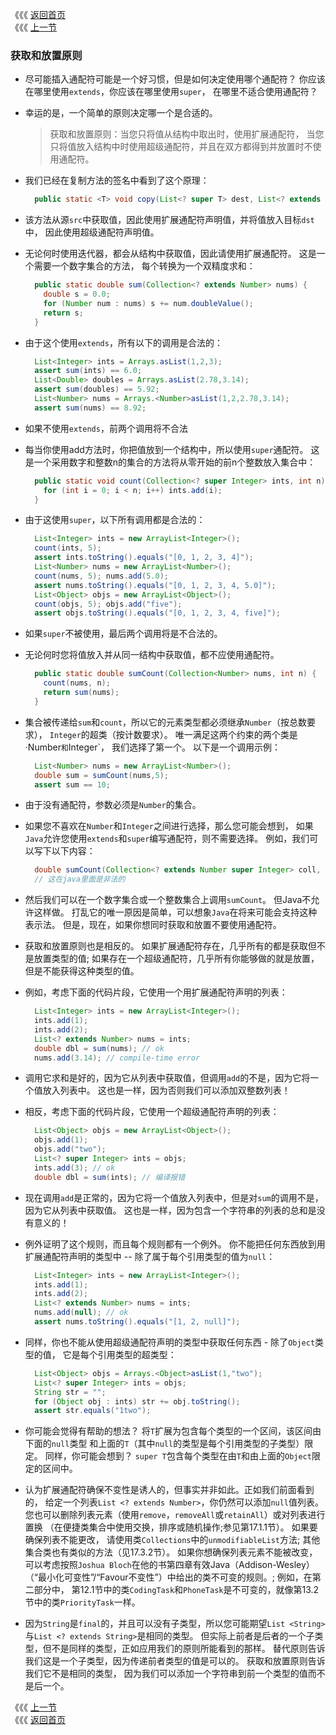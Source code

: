 《《《 [返回首页](../README.md)   <br/>
《《《 [上一节](03_Wildcards_with_super.md)

### 获取和放置原则

- 尽可能插入通配符可能是一个好习惯，但是如何决定使用哪个通配符？ 你应该在哪里使用`extends`，你应该在哪里使用`super`，
在哪里不适合使用通配符？

- 幸运的是，一个简单的原则决定哪一个是合适的。

  > 获取和放置原则：当您只将值从结构中取出时，使用扩展通配符，
  当您只将值放入结构中时使用超级通配符，并且在双方都得到并放置时不使用通配符。

- 我们已经在复制方法的签名中看到了这个原理：
  
  ```java
    public static <T> void copy(List<? super T> dest, List<? extends T> src)
  ``` 
- 该方法从源`src`中获取值，因此使用扩展通配符声明值，并将值放入目标`dst`中，
因此使用超级通配符声明值。 

- 无论何时使用迭代器，都会从结构中获取值，因此请使用扩展通配符。 这是一个需要一个数字集合的方法，
每个转换为一个双精度求和：  

  ```java
    public static double sum(Collection<? extends Number> nums) {
      double s = 0.0;
      for (Number num : nums) s += num.doubleValue();
      return s;
    }
  ```
  
- 由于这个使用`extends`，所有以下的调用是合法的：
  
  ```java
    List<Integer> ints = Arrays.asList(1,2,3);
    assert sum(ints) == 6.0;
    List<Double> doubles = Arrays.asList(2.78,3.14);
    assert sum(doubles) == 5.92;
    List<Number> nums = Arrays.<Number>asList(1,2,2.78,3.14);
    assert sum(nums) == 8.92;
  ```
  
- 如果不使用`extends`，前两个调用将不合法
  
- 每当你使用add方法时，你把值放到一个结构中，所以使用`super`通配符。 
这是一个采用数字和整数n的集合的方法将从零开始的前n个整数放入集合中：

  ```java
    public static void count(Collection<? super Integer> ints, int n) {
      for (int i = 0; i < n; i++) ints.add(i);
    }
  ```

- 由于这使用`super`，以下所有调用都是合法的：

  ```java
    List<Integer> ints = new ArrayList<Integer>();
    count(ints, 5);
    assert ints.toString().equals("[0, 1, 2, 3, 4]");
    List<Number> nums = new ArrayList<Number>();
    count(nums, 5); nums.add(5.0);
    assert nums.toString().equals("[0, 1, 2, 3, 4, 5.0]");
    List<Object> objs = new ArrayList<Object>();
    count(objs, 5); objs.add("five");
    assert objs.toString().equals("[0, 1, 2, 3, 4, five]");
  ```

- 如果`super`不被使用，最后两个调用将是不合法的。
- 无论何时您将值放入并从同一结构中获取值，都不应使用通配符。
  
  ```java
    public static double sumCount(Collection<Number> nums, int n) {
      count(nums, n);
      return sum(nums);
    }
  ```
  
- 集合被传递给`sum`和`count`，所以它的元素类型都必须继承`Number`（按总数要求），
`Integer`的超类（按计数要求）。 唯一满足这两个约束的两个类是·Number`和`Integer`，
我们选择了第一个。 以下是一个调用示例：
  
  ```java
    List<Number> nums = new ArrayList<Number>();
    double sum = sumCount(nums,5);
    assert sum == 10;
  ```
- 由于没有通配符，参数必须是`Number`的集合。  
- 如果您不喜欢在`Number`和`Integer`之间进行选择，那么您可能会想到，
如果`Java`允许您使用`extends`和`super`编写通配符，则不需要选择。 
例如，我们可以写下以下内容：

  ```java
    double sumCount(Collection<? extends Number super Integer> coll, int n)
    // 这在java里面是非法的
  ```
  
- 然后我们可以在一个数字集合或一个整数集合上调用`sumCount`。 但Java不允许这样做。 
打乱它的唯一原因是简单，可以想象`Java`在将来可能会支持这种表示法。 
但是，现在，如果你想同时获取和放置不要使用通配符。
  
- 获取和放置原则也是相反的。 如果扩展通配符存在，几乎所有的都是获取但不是放置类型的值;
  如果存在一个超级通配符，几乎所有你能够做的就是放置，但是不能获得这种类型的值。
    
- 例如，考虑下面的代码片段，它使用一个用扩展通配符声明的列表：    
  
  ```java
    List<Integer> ints = new ArrayList<Integer>();
    ints.add(1);
    ints.add(2);
    List<? extends Number> nums = ints;
    double dbl = sum(nums); // ok
    nums.add(3.14); // compile-time error
  ```
- 调用它求和是好的，因为它从列表中获取值，但调用`add`的不是，因为它将一个值放入列表中。 
这也是一样，因为否则我们可以添加双整数列表！  

- 相反，考虑下面的代码片段，它使用一个超级通配符声明的列表：
  
  ```java
    List<Object> objs = new ArrayList<Object>();
    objs.add(1);
    objs.add("two");
    List<? super Integer> ints = objs;
    ints.add(3); // ok
    double dbl = sum(ints); // 编译报错
  ```
- 现在调用`add`是正常的，因为它将一个值放入列表中，但是对`sum`的调用不是，
因为它从列表中获取值。 这也是一样，因为包含一个字符串的列表的总和是没有意义的！  

- 例外证明了这个规则，而且每个规则都有一个例外。 你不能把任何东西放到用扩展通配符声明的类型中 
-- 除了属于每个引用类型的值为`null`：
  
  ```java
    List<Integer> ints = new ArrayList<Integer>();
    ints.add(1);
    ints.add(2);
    List<? extends Number> nums = ints;
    nums.add(null); // ok
    assert nums.toString().equals("[1, 2, null]");
  ```
- 同样，你也不能从使用超级通配符声明的类型中获取任何东西 - 除了`Object`类型的值，
它是每个引用类型的超类型：   
  
  ```java
    List<Object> objs = Arrays.<Object>asList(1,"two");
    List<? super Integer> ints = objs;
    String str = "";
    for (Object obj : ints) str += obj.toString();
    assert str.equals("1two");
  ```
- 你可能会觉得有帮助的想法？ 将`T`扩展为包含每个类型的一个区间，该区间由下面的`null`类型
和上面的`T`（其中`null`的类型是每个引用类型的子类型）限定。 同样，你可能会想到？ 
`super T`包含每个类型在由`T`和由上面的`Object`限定的区间中。

- 认为扩展通配符确保不变性是诱人的，但事实并非如此。正如我们前面看到的，
给定一个列表`List <? extends Number>`，你仍然可以添加`null`值列表。 
您也可以删除列表元素（使用`remove`，`removeAll`或`retainAll`）或对列表进行置换
（在便捷类集合中使用交换，排序或随机操作;参见第17.1.1节）。 如果要确保列表不能更改，
请使用类`Collections`中的`unmodifiableList`方法; 其他集合类也有类似的方法（见17.3.2节）。 
如果你想确保列表元素不能被改变，可以考虑按照`Joshua Bloch`在他的书第四章有效Java（Addison-Wesley）
（“最小化可变性”/“Favour不变性”）中给出的类不可变的规则。; 例如，在第二部分中，
第12.1节中的类`CodingTask`和`PhoneTask`是不可变的，就像第13.2节中的类`PriorityTask`一样。
  
- 因为`String`是`final`的，并且可以没有子类型，所以您可能期望`List <String>`与`List <? extends String>`是相同的类型。 
但实际上前者是后者的一个子类型，但不是同样的类型，正如应用我们的原则所能看到的那样。 
替代原则告诉我们这是一个子类型，因为传递前者类型的值是可以的。 获取和放置原则告诉我们它不是相同的类型，
因为我们可以添加一个字符串到前一个类型的值而不是后一个。  
  
  
《《《 [上一节](05_Arrays.md)   <br/>
《《《 [返回首页](../README.md)